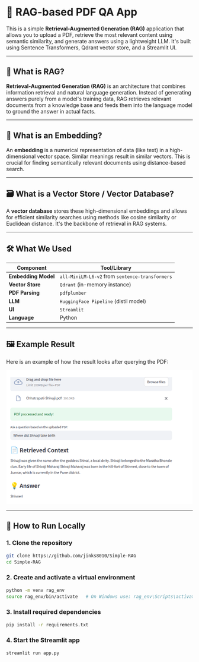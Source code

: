 # 🧠 RAG-based PDF QA App

This is a simple **Retrieval-Augmented Generation (RAG)** application that allows you to upload a PDF, retrieve the most relevant content using semantic similarity, and generate answers using a lightweight LLM. It's built using Sentence Transformers, Qdrant vector store, and a Streamlit UI.

---

## 📘 What is RAG?

**Retrieval-Augmented Generation (RAG)** is an architecture that combines information retrieval and natural language generation. Instead of generating answers purely from a model's training data, RAG retrieves relevant documents from a knowledge base and feeds them into the language model to ground the answer in actual facts.

---

## 🧩 What is an Embedding?

An **embedding** is a numerical representation of data (like text) in a high-dimensional vector space. Similar meanings result in similar vectors. This is crucial for finding semantically relevant documents using distance-based search.

---

## 🗃️ What is a Vector Store / Vector Database?

A **vector database** stores these high-dimensional embeddings and allows for efficient similarity searches using methods like cosine similarity or Euclidean distance. It's the backbone of retrieval in RAG systems.

---

## 🛠️ What We Used

| Component           | Tool/Library                                    |
|---------------------|-------------------------------------------------|
| **Embedding Model** | `all-MiniLM-L6-v2` from `sentence-transformers` |
| **Vector Store**    | `Qdrant` (in-memory instance)                   |
| **PDF Parsing**     | `pdfplumber`                                    |
| **LLM**             | `HuggingFace Pipeline` (distil model)           |
| **UI**              | `Streamlit`                                     |
| **Language**        | Python                                          |

---

## 🖼️ Example Result

Here is an example of how the result looks after querying the PDF:

![Result Image](images/result_image.png)

---

## 🚀 How to Run Locally

### 1. Clone the repository
```bash
git clone https://github.com/jinks8010/Simple-RAG
cd Simple-RAG
```
### 2. Create and activate a virtual environment
```bash
python -m venv rag_env
source rag_env/bin/activate   # On Windows use: rag_env\Scripts\activate
```
### 3. Install required dependencies
```bash
pip install -r requirements.txt
```
### 4. Start the Streamlit app
```bash
streamlit run app.py
```



